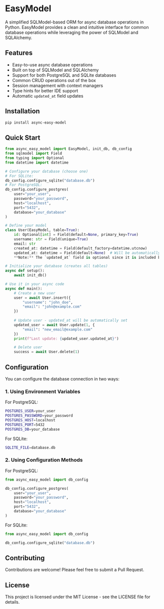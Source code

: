 # EasyModel

A simplified SQLModel-based ORM for async database operations in Python. EasyModel provides a clean and intuitive interface for common database operations while leveraging the power of SQLModel and SQLAlchemy.

## Features

- Easy-to-use async database operations
- Built on top of SQLModel and SQLAlchemy
- Support for both PostgreSQL and SQLite databases
- Common CRUD operations out of the box
- Session management with context managers
- Type hints for better IDE support
- Automatic `updated_at` field updates

## Installation

```bash
pip install async-easy-model
```

## Quick Start

```python
from async_easy_model import EasyModel, init_db, db_config
from sqlmodel import Field
from typing import Optional
from datetime import datetime

# Configure your database (choose one)
# For SQLite:
db_config.configure_sqlite("database.db")
# For PostgreSQL:
db_config.configure_postgres(
    user="your_user",
    password="your_password",
    host="localhost",
    port="5432",
    database="your_database"
)

# Define your model
class User(EasyModel, table=True):
    id: Optional[int] = Field(default=None, primary_key=True)
    username: str = Field(unique=True)
    email: str
    created_at: datetime = Field(default_factory=datetime.utcnow)
    updated_at: datetime = Field(default=None)  # Will be automatically updated
    **Note:** The `updated_at` field is optional since it is included by default in all EasyModel models. However, if you choose to override it, please ensure it always defines a default value as it is automatically updated. If specified, missing a default value will cause tests to fail.

# Initialize your database (creates all tables)
async def setup():
    await init_db()

# Use it in your async code
async def main():
    # Create a new user
    user = await User.insert({
        "username": "john_doe",
        "email": "john@example.com"
    })
    
    # Update user - updated_at will be automatically set
    updated_user = await User.update(1, {
        "email": "new_email@example.com"
    })
    print(f"Last update: {updated_user.updated_at}")

    # Delete user
    success = await User.delete(1)
```

## Configuration

You can configure the database connection in two ways:

### 1. Using Environment Variables

For PostgreSQL:
```bash
POSTGRES_USER=your_user
POSTGRES_PASSWORD=your_password
POSTGRES_HOST=localhost
POSTGRES_PORT=5432
POSTGRES_DB=your_database
```

For SQLite:
```bash
SQLITE_FILE=database.db
```

### 2. Using Configuration Methods

For PostgreSQL:
```python
from async_easy_model import db_config

db_config.configure_postgres(
    user="your_user",
    password="your_password",
    host="localhost",
    port="5432",
    database="your_database"
)
```

For SQLite:
```python
from async_easy_model import db_config

db_config.configure_sqlite("database.db")
```

## Contributing

Contributions are welcome! Please feel free to submit a Pull Request.

## License

This project is licensed under the MIT License - see the LICENSE file for details.
